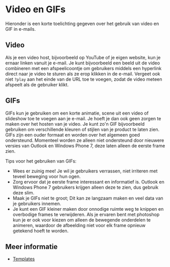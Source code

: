 # Video en GIFs

Hieronder is een korte toelichting gegeven over het gebruik van video en GIF
in e-mails. 

## Video

Als je een video host, bijvoorbeeld op YouTube of je eigen website, kun 
je ernaar linken vanuit je e-mail. Je kunt bijvoorbeeld een beeld uit de
video combineren met een afspeelicoontje om gebruikers middels een 
hyperlink direct naar je video te sturen als ze erop klikken in de e-mail. 
Vergeet ook niet `?play` aan het einde van de URL toe te voegen, zodat de 
video meteen afspeelt als de gebruiker klikt.

## GIFs

GIFs kun je gebruiken om een korte animatie, scene uit een video of 
slideshow toe te voegen aan je e-mail. Je hoeft je dan ook geen zorgen te 
maken over het hosten van je video. Je kunt zo'n GIF bijvoorbeeld gebruiken 
om verschillende kleuren of stijlen van je product te laten zien. GIFs 
zijn een ouder formaat en worden over het algemeen goed ondersteund. 
Momenteel worden ze alleen niet ondersteund door nieuwere versies van Outlook 
en Windows Phone 7, deze laten alleen de eerste frame zien.

Tips voor het gebruiken van GIFs:

* Wees er zuinig mee! Je wil je gebruikers verrassen, niet irriteren 
met teveel beweging voor hun ogen.
* Zorg ervoor dat je eerste frame interessant en informatief is. Outlook 
en Windows Phone 7 gebruikers krijgen alleen deze te zien, dus gebruik 
deze slim.
* Maak je GIFs niet te groot; Dit kan ze langzaam maken en veel data van 
je gebruikers innemen.
* Je kunt een GIF kleiner maken door onnodige ruimte weg te knippen en 
overbodige frames te verwijderen. Als je ervaren bent met photoshop kun 
je er ook voor kiezen om alleen de bewegende onderdelen te animeren, 
waardoor de afbeelding niet voor elk frame opnieuw getekend hoeft te worden.

## Meer informatie

* [Templates](./templates)